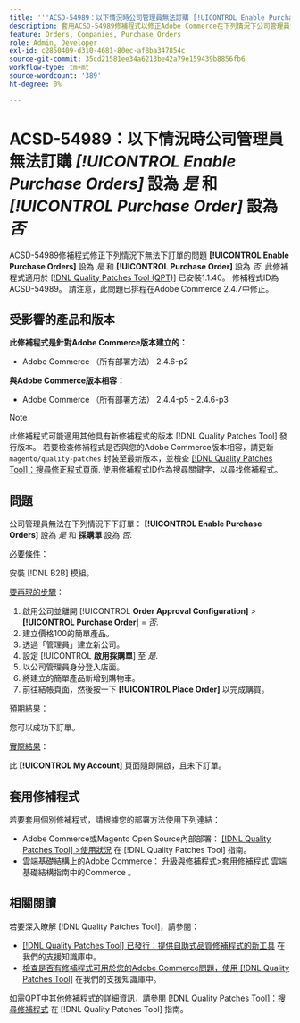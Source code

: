 ```yaml
---
title: '''ACSD-54989：以下情況時公司管理員無法訂購 [!UICONTROL Enable Purchase Orders] 設為「是」且 [!UICONTROL Purchase Order] 設為「否」'
description: 套用ACSD-54989修補程式以修正Adobe Commerce在下列情況下公司管理員無法下單的問題 [!UICONTROL Enable Purchase Orders] 設為「是」且 [!UICONTROL Purchase Order] 設為「否」。
feature: Orders, Companies, Purchase Orders
role: Admin, Developer
exl-id: c2850409-d310-4681-80ec-af8ba347854c
source-git-commit: 35cd21581ee34a6213be42a79e159439b8856fb6
workflow-type: tm+mt
source-wordcount: '389'
ht-degree: 0%

---
```


# ACSD-54989：以下情況時公司管理員無法訂購 *[!UICONTROL Enable Purchase Orders]* 設為 *是* 和 *[!UICONTROL Purchase Order]* 設為 *否*

ACSD-54989修補程式修正下列情況下無法下訂單的問題 **[!UICONTROL Enable Purchase Orders]** 設為 *是* 和 **[!UICONTROL Purchase Order]** 設為 *否*. 此修補程式適用於 [[!DNL Quality Patches Tool (QPT)]](/help/announcements/adobe-commerce-announcements/magento-quality-patches-released-new-tool-to-self-serve-quality-patches.md) 已安裝1.1.40。 修補程式ID為ACSD-54989。 請注意，此問題已排程在Adobe Commerce 2.4.7中修正。

## 受影響的產品和版本

**此修補程式是針對Adobe Commerce版本建立的：**

* Adobe Commerce （所有部署方法） 2.4.6-p2

**與Adobe Commerce版本相容：**

* Adobe Commerce （所有部署方法） 2.4.4-p5 - 2.4.6-p3

>[!NOTE]
>
>此修補程式可能適用其他具有新修補程式的版本 [!DNL Quality Patches Tool] 發行版本。 若要檢查修補程式是否與您的Adobe Commerce版本相容，請更新 `magento/quality-patches` 封裝至最新版本，並檢查 [[!DNL Quality Patches Tool]：搜尋修正程式頁面](https://experienceleague.adobe.com/tools/commerce-quality-patches/index.html). 使用修補程式ID作為搜尋關鍵字，以尋找修補程式。

## 問題

公司管理員無法在下列情況下下訂單： **[!UICONTROL Enable Purchase Orders]** 設為 *是* 和 **採購單** 設為 *否*.

<u>必要條件</u>：

安裝 [!DNL B2B] 模組。

<u>要再現的步驟</u>：

1. 啟用公司並離開 [!UICONTROL **Order Approval Configuration]** > **[!UICONTROL Purchase Order**] = *否*.
1. 建立價格100的簡單產品。
1. 透過「管理員」建立新公司。
1. 設定 [!UICONTROL **啟用採購單**] 至 *是*.
1. 以公司管理員身分登入店面。
1. 將建立的簡單產品新增到購物車。
1. 前往結帳頁面，然後按一下 **[!UICONTROL Place Order]** 以完成購買。

<u>預期結果</u>：

您可以成功下訂單。

<u>實際結果</u>：

此 **[!UICONTROL My Account]** 頁面隨即開啟，且未下訂單。

## 套用修補程式

若要套用個別修補程式，請根據您的部署方法使用下列連結：

* Adobe Commerce或Magento Open Source內部部署： [[!DNL Quality Patches Tool] >使用狀況](https://experienceleague.adobe.com/docs/commerce-operations/tools/quality-patches-tool/usage.html) 在 [!DNL Quality Patches Tool] 指南。
* 雲端基礎結構上的Adobe Commerce： [升級與修補程式>套用修補程式](https://experienceleague.adobe.com/docs/commerce-cloud-service/user-guide/develop/upgrade/apply-patches.html) 雲端基礎結構指南中的Commerce 。

## 相關閱讀

若要深入瞭解 [!DNL Quality Patches Tool]，請參閱：

* [[!DNL Quality Patches Tool] 已發行：提供自助式品質修補程式的新工具](/help/announcements/adobe-commerce-announcements/magento-quality-patches-released-new-tool-to-self-serve-quality-patches.md) 在我們的支援知識庫中。
* [檢查是否有修補程式可用於您的Adobe Commerce問題，使用 [!DNL Quality Patches Tool]](/help/support-tools/patches-available-in-qpt-tool/check-patch-for-magento-issue-with-magento-quality-patches.md) 在我們的支援知識庫中。

如需QPT中其他修補程式的詳細資訊，請參閱 [[!DNL Quality Patches Tool]：搜尋修補程式](https://experienceleague.adobe.com/tools/commerce-quality-patches/index.html) 在 [!DNL Quality Patches Tool] 指南。
